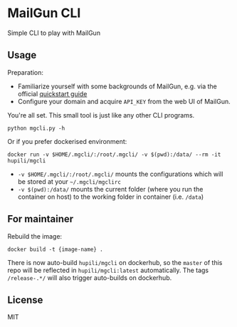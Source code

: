 # MailGun CLI

Simple CLI to play with MailGun

## Usage

Preparation:

* Familiarize yourself with some backgrounds of MailGun, e.g. via the official [quickstart guide](http://documentation.mailgun.com/quickstart.html)
* Configure your domain and acquire `API_KEY` from the web UI of MailGun.

You're all set.
This small tool is just like any other CLI programs.

```
python mgcli.py -h
```

Or if you prefer dockerised environment:

```
docker run -v $HOME/.mgcli/:/root/.mgcli/ -v $(pwd):/data/ --rm -it hupili/mgcli
```

* `-v $HOME/.mgcli/:/root/.mgcli/` mounts the configurations which will be stored at your `~/.mgcli/mgclirc`
* `-v $(pwd):/data/` mounts the current folder (where you run the container on host) to the working folder in container (i.e. `/data`)

## For maintainer

Rebuild the image:

```
docker build -t {image-name} .
```

There is now auto-build `hupili/mgcli` on dockerhub, so the `master` of this repo will be reflected in `hupili/mgcli:latest` automatically. The tags `/release-.*/` will also trigger auto-builds on dockerhub.

## License

MIT

